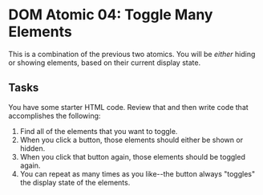 # DOM Atomic 04: Toggle Many Elements

This is a combination of the previous two atomics. You will be _either_ hiding or showing elements, based on their current display state.

## Tasks

You have some starter HTML code. Review that and then write code that accomplishes the following:

1. Find all of the elements that you want to toggle.
2. When you click a button, those elements should either be shown or hidden.
3. When you click that button again, those elements should be toggled again.
4. You can repeat as many times as you like--the button always "toggles" the display state of the elements. 